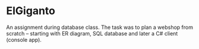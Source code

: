 # ElGiganto
An assignment during database class. The task was to plan a webshop from scratch – starting with ER diagram, SQL database and later a C# client (console app).
